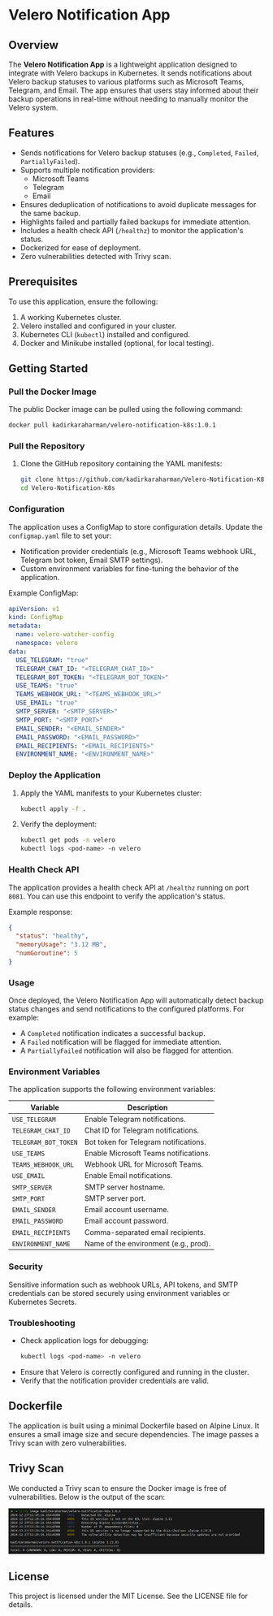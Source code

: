 # Velero Notification App

## Overview

The **Velero Notification App** is a lightweight application designed to integrate with Velero backups in Kubernetes. It sends notifications about Velero backup statuses to various platforms such as Microsoft Teams, Telegram, and Email. The app ensures that users stay informed about their backup operations in real-time without needing to manually monitor the Velero system.

## Features

- Sends notifications for Velero backup statuses (e.g., `Completed`, `Failed`, `PartiallyFailed`).
- Supports multiple notification providers:
  - Microsoft Teams
  - Telegram
  - Email
- Ensures deduplication of notifications to avoid duplicate messages for the same backup.
- Highlights failed and partially failed backups for immediate attention.
- Includes a health check API (`/healthz`) to monitor the application's status.
- Dockerized for ease of deployment.
- Zero vulnerabilities detected with Trivy scan.

## Prerequisites

To use this application, ensure the following:

1. A working Kubernetes cluster.
2. Velero installed and configured in your cluster.
3. Kubernetes CLI (`kubectl`) installed and configured.
4. Docker and Minikube installed (optional, for local testing).

## Getting Started

### Pull the Docker Image
The public Docker image can be pulled using the following command:
```bash
docker pull kadirkaraharman/velero-notification-k8s:1.0.1
```

### Pull the Repository
1. Clone the GitHub repository containing the YAML manifests:
   ```bash
   git clone https://github.com/kadirkaraharman/Velero-Notification-K8s.git
   cd Velero-Notification-K8s
   ```

### Configuration
The application uses a ConfigMap to store configuration details. Update the `configmap.yaml` file to set your:

- Notification provider credentials (e.g., Microsoft Teams webhook URL, Telegram bot token, Email SMTP settings).
- Custom environment variables for fine-tuning the behavior of the application.

Example ConfigMap:
```yaml
apiVersion: v1
kind: ConfigMap
metadata:
  name: velero-watcher-config
  namespace: velero
data:
  USE_TELEGRAM: "true"
  TELEGRAM_CHAT_ID: "<TELEGRAM_CHAT_ID>"
  TELEGRAM_BOT_TOKEN: "<TELEGRAM_BOT_TOKEN>"
  USE_TEAMS: "true"
  TEAMS_WEBHOOK_URL: "<TEAMS_WEBHOOK_URL>"
  USE_EMAIL: "true"
  SMTP_SERVER: "<SMTP_SERVER>"
  SMTP_PORT: "<SMTP_PORT>"
  EMAIL_SENDER: "<EMAIL_SENDER>"
  EMAIL_PASSWORD: "<EMAIL_PASSWORD>"
  EMAIL_RECIPIENTS: "<EMAIL_RECIPIENTS>"
  ENVIRONMENT_NAME: "<ENVIRONMENT_NAME>"
```

### Deploy the Application
1. Apply the YAML manifests to your Kubernetes cluster:
   ```bash
   kubectl apply -f .
   ```
2. Verify the deployment:
   ```bash
   kubectl get pods -n velero
   kubectl logs <pod-name> -n velero
   ```



### Health Check API
The application provides a health check API at `/healthz` running on port `8081`. You can use this endpoint to verify the application's status.

Example response:
```json
{
  "status": "healthy",
  "memoryUsage": "3.12 MB",
  "numGoroutine": 5
}
```

### Usage
Once deployed, the Velero Notification App will automatically detect backup status changes and send notifications to the configured platforms. For example:

- A `Completed` notification indicates a successful backup.
- A `Failed` notification will be flagged for immediate attention.
- A `PartiallyFailed` notification will also be flagged for attention.

### Environment Variables
The application supports the following environment variables:

| Variable            | Description                          |
|---------------------|--------------------------------------|
| `USE_TELEGRAM`      | Enable Telegram notifications.       |
| `TELEGRAM_CHAT_ID`  | Chat ID for Telegram notifications.  |
| `TELEGRAM_BOT_TOKEN`| Bot token for Telegram notifications.|
| `USE_TEAMS`         | Enable Microsoft Teams notifications.|
| `TEAMS_WEBHOOK_URL` | Webhook URL for Microsoft Teams.     |
| `USE_EMAIL`         | Enable Email notifications.          |
| `SMTP_SERVER`       | SMTP server hostname.                |
| `SMTP_PORT`         | SMTP server port.                    |
| `EMAIL_SENDER`      | Email account username.              |
| `EMAIL_PASSWORD`    | Email account password.              |
| `EMAIL_RECIPIENTS`  | Comma-separated email recipients.    |
| `ENVIRONMENT_NAME`  | Name of the environment (e.g., prod).|

### Security
Sensitive information such as webhook URLs, API tokens, and SMTP credentials can be stored securely using environment variables or Kubernetes Secrets.

### Troubleshooting
- Check application logs for debugging:
  ```bash
  kubectl logs <pod-name> -n velero
  ```
- Ensure that Velero is correctly configured and running in the cluster.
- Verify that the notification provider credentials are valid.

## Dockerfile
The application is built using a minimal Dockerfile based on Alpine Linux. It ensures a small image size and secure dependencies. The image passes a Trivy scan with zero vulnerabilities.

## Trivy Scan

We conducted a Trivy scan to ensure the Docker image is free of vulnerabilities. Below is the output of the scan:

![Trivy Scan Results](images/trivy-scan.jpeg)


## License
This project is licensed under the MIT License. See the LICENSE file for details.
